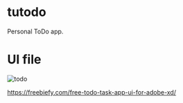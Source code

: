 # tutodo

Personal ToDo app. 

# UI file


![todo](https://user-images.githubusercontent.com/37112730/147406102-38ae4ce6-ede7-4842-b613-2dd77316410a.jpg)

https://freebiefy.com/free-todo-task-app-ui-for-adobe-xd/
